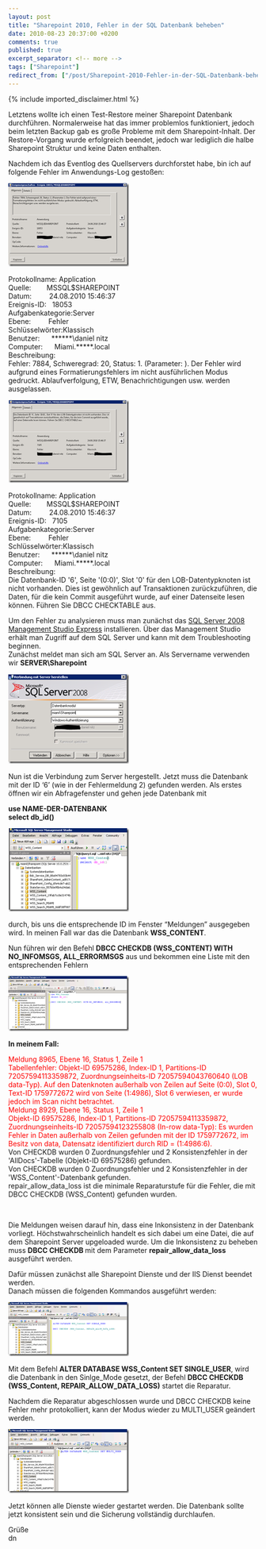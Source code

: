 ```yaml
---
layout: post
title: "Sharepoint 2010, Fehler in der SQL Datenbank beheben"
date: 2010-08-23 20:37:00 +0200
comments: true
published: true
excerpt_separator: <!-- more -->
tags: ["Sharepoint"]
redirect_from: ["/post/Sharepoint-2010-Fehler-in-der-SQL-Datenbank-beheben", "/post/sharepoint-2010-fehler-in-der-sql-datenbank-beheben"]
---
```

<!-- more -->
{% include imported_disclaimer.html %}
<p>Letztens wollte ich einen Test-Restore meiner Sharepoint Datenbank durchführen. Normalerweise hat das immer problemlos funktioniert, jedoch beim letzten Backup gab es große Probleme mit dem Sharepoint-Inhalt. Der Restore-Vorgang wurde erfolgreich beendet, jedoch war lediglich die halbe Sharepoint Struktur und keine Daten enthalten.</p>  <p>Nachdem ich das Eventlog des Quellservers durchforstet habe, bin ich auf folgende Fehler im Anwendungs-Log gestoßen:</p>  <p><a href="/assets/image_220.png"><img style="background-image: none; border-bottom: 0px; border-left: 0px; padding-left: 0px; padding-right: 0px; display: inline; border-top: 0px; border-right: 0px; padding-top: 0px" title="image" border="0" alt="image" src="/assets/image_thumb_218.png" width="244" height="168" /></a></p>  <p>Protokollname: Application   <br />Quelle:&#160;&#160;&#160;&#160;&#160;&#160;&#160; MSSQL$SHAREPOINT    <br />Datum:&#160;&#160;&#160;&#160;&#160;&#160;&#160;&#160; 24.08.2010 15:46:37    <br />Ereignis-ID:&#160;&#160; 18053    <br />Aufgabenkategorie:Server    <br />Ebene:&#160;&#160;&#160;&#160;&#160;&#160;&#160;&#160; Fehler    <br />Schlüsselwörter:Klassisch    <br />Benutzer:&#160;&#160;&#160;&#160;&#160; ******\daniel nitz    <br />Computer:&#160;&#160;&#160;&#160;&#160; Miami.*****.local    <br />Beschreibung:    <br />Fehler: 7884, Schweregrad: 20, Status: 1. (Parameter: ). Der Fehler wird aufgrund eines Formatierungsfehlers im nicht ausführlichen Modus gedruckt. Ablaufverfolgung, ETW, Benachrichtigungen usw. werden ausgelassen.    <br /></p>  <p><a href="/assets/image_221.png"><img style="background-image: none; border-bottom: 0px; border-left: 0px; margin: 0px; padding-left: 0px; padding-right: 0px; display: inline; border-top: 0px; border-right: 0px; padding-top: 0px" title="image" border="0" alt="image" src="/assets/image_thumb_219.png" width="244" height="167" /></a></p>  <p>Protokollname: Application   <br />Quelle:&#160;&#160;&#160;&#160;&#160;&#160;&#160; MSSQL$SHAREPOINT    <br />Datum:&#160;&#160;&#160;&#160;&#160;&#160;&#160;&#160; 24.08.2010 15:46:37    <br />Ereignis-ID:&#160;&#160; 7105    <br />Aufgabenkategorie:Server    <br />Ebene:&#160;&#160;&#160;&#160;&#160;&#160;&#160;&#160; Fehler    <br />Schlüsselwörter:Klassisch    <br />Benutzer:&#160;&#160;&#160;&#160;&#160; ******\daniel nitz    <br />Computer:&#160;&#160;&#160;&#160;&#160; Miami.*****.local    <br />Beschreibung:    <br />Die Datenbank-ID '6', Seite '(0:0)', Slot '0' für den LOB-Datentypknoten ist nicht vorhanden. Dies ist gewöhnlich auf Transaktionen zurückzuführen, die Daten, für die kein Commit ausgeführt wurde, auf einer Datenseite lesen können. Führen Sie DBCC CHECKTABLE aus.    <br /></p>  <p>Um den Fehler zu analysieren muss man zunächst das <a href="http://www.microsoft.com/downloads/details.aspx?familyid=08E52AC2-1D62-45F6-9A4A-4B76A8564A2B&amp;displaylang=de" target="_blank">SQL Server 2008 Management Studio Express</a> installieren. Über das Management Studio erhält man Zugriff auf dem SQL Server und kann mit dem Troubleshooting beginnen.    <br />Zunächst meldet man sich am SQL Server an. Als Servername verwenden wir <strong>SERVER\Sharepoint</strong></p>  <p><a href="/assets/image_222.png"><img style="background-image: none; border-bottom: 0px; border-left: 0px; margin: 0px; padding-left: 0px; padding-right: 0px; display: inline; border-top: 0px; border-right: 0px; padding-top: 0px" title="image" border="0" alt="image" src="/assets/image_thumb_220.png" width="244" height="181" /></a></p>  <p>Nun ist die Verbindung zum Server hergestellt. Jetzt muss die Datenbank mit der ID ‘6’ (wie in der Fehlermeldung 2) gefunden werden. Als erstes öffnen wir ein Abfragefenster und gehen jede Datenbank mit </p>  <p><strong>use NAME-DER-DATENBANK     <br />select db_id()</strong></p>  <p><a href="/assets/image_223.png"><img style="background-image: none; border-bottom: 0px; border-left: 0px; margin: 0px; padding-left: 0px; padding-right: 0px; display: inline; border-top: 0px; border-right: 0px; padding-top: 0px" title="image" border="0" alt="image" src="/assets/image_thumb_221.png" width="244" height="168" /></a></p>  <p>durch, bis uns die entsprechende ID im Fenster “Meldungen” ausgegeben wird. In meinen Fall war das die Datenbank <strong>WSS_CONTENT</strong>.</p>  <p>Nun führen wir den Befehl <strong>DBCC CHECKDB (WSS_CONTENT) WITH NO_INFOMSGS, ALL_ERRORMSGS</strong> aus und bekommen eine Liste mit den entsprechenden Fehlern</p>  <p><a href="/assets/image_224.png"><img style="background-image: none; border-bottom: 0px; border-left: 0px; margin: 0px; padding-left: 0px; padding-right: 0px; display: inline; border-top: 0px; border-right: 0px; padding-top: 0px" title="image" border="0" alt="image" src="/assets/image_thumb_222.png" width="244" height="111" /></a></p>  <p><strong>In meinem Fall:</strong></p>  <p><font color="#ff0000">Meldung 8965, Ebene 16, Status 1, Zeile 1     <br /></font><font color="#ff0000">Tabellenfehler: Objekt-ID 69575286, Index-ID 1, Partitions-ID 72057594113359872, Zuordnungseinheits-ID 72057594043760640 (LOB data-Typ). Auf den Datenknoten außerhalb von Zeilen auf Seite (0:0), Slot 0, Text-ID 1759772672 wird von Seite (1:4986), Slot 6 verwiesen, er wurde jedoch im Scan nicht betrachtet.     <br /></font><font color="#ff0000">Meldung 8929, Ebene 16, Status 1, Zeile 1     <br /></font><font color="#ff0000">Objekt-ID 69575286, Index-ID 1, Partitions-ID 72057594113359872, Zuordnungseinheits-ID 72057594123255808 (In-row data-Typ): Es wurden Fehler in Daten außerhalb von Zeilen gefunden mit der ID 1759772672, im Besitz von data, Datensatz identifiziert durch RID = (1:4986:6).     <br /></font>Von CHECKDB wurden 0 Zuordnungsfehler und 2 Konsistenzfehler in der 'AllDocs'-Tabelle (Objekt-ID 69575286) gefunden.    <br />Von CHECKDB wurden 0 Zuordnungsfehler und 2 Konsistenzfehler in der 'WSS_Content'-Datenbank gefunden.    <br />repair_allow_data_loss ist die minimale Reparaturstufe für die Fehler, die mit DBCC CHECKDB (WSS_Content) gefunden wurden.</p>  <p>&#160;</p>  <p>Die Meldungen weisen darauf hin, dass eine Inkonsistenz in der Datenbank vorliegt. Höchstwahrscheinlich handelt es sich dabei um eine Datei, die auf dem Sharepoint Server upgeloaded wurde. Um die Inkonsistenz zu beheben muss <strong>DBCC CHECKDB </strong>mit dem Parameter <strong>repair_allow_data_loss </strong>ausgeführt werden. </p>  <p>Dafür müssen zunächst alle Sharepoint Dienste und der IIS Dienst beendet werden.   <br />Danach müssen die folgenden Kommandos ausgeführt werden:</p>  <p><a href="/assets/image_225.png"><img style="background-image: none; border-bottom: 0px; border-left: 0px; margin: 0px; padding-left: 0px; padding-right: 0px; display: inline; border-top: 0px; border-right: 0px; padding-top: 0px" title="image" border="0" alt="image" src="/assets/image_thumb_223.png" width="244" height="109" /></a></p>  <p>Mit dem Befehl <strong>ALTER DATABASE WSS_Content SET SINGLE_USER</strong>, wird die Datenbank in den Sinlge_Mode gesetzt, der Befehl <strong>DBCC CHECKDB (WSS_Content, REPAIR_ALLOW_DATA_LOSS)</strong> startet die Reparatur.</p>  <p>Nachdem die Reparatur abgeschlossen wurde und DBCC CHECKDB keine Fehler mehr protokolliert, kann der Modus wieder zu MULTI_USER geändert werden.</p>  <p><a href="/assets/image_226.png"><img style="background-image: none; border-bottom: 0px; border-left: 0px; margin: 0px; padding-left: 0px; padding-right: 0px; display: inline; border-top: 0px; border-right: 0px; padding-top: 0px" title="image" border="0" alt="image" src="/assets/image_thumb_224.png" width="244" height="129" /></a></p>  <p>Jetzt können alle Dienste wieder gestartet werden. Die Datenbank sollte jetzt konsistent sein und die Sicherung vollständig durchlaufen.</p>  <p>Grüße   <br />dn</p>
